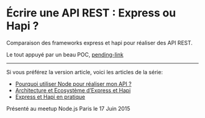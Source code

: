 Écrire une API REST : Express ou Hapi ?
=======================================

Comparaison des frameworks express et hapi pour réaliser des API REST.

Le tout appuyé par un beau POC, [pending-link](http://github.com/AdrieanKhisbe/pending-link)


---------------

Si vous préférez la version article, voici les articles de la série:

- [Pourquoi utiliser Node pour réaliser mon API ?](http://blog.octo.com/node-for-api/)
- [Architecture et Ecosystème d’Express et Hapi](http://blog.octo.com/node-for-api-express-and-hapi-architecture-and-ecosystem/)
- [Express et Hapi en pratique](http://blog.octo.com/node-for-api-express-and-hapi-en-pratique/)


Présenté au meetup Node.js Paris le 17 Juin 2015
